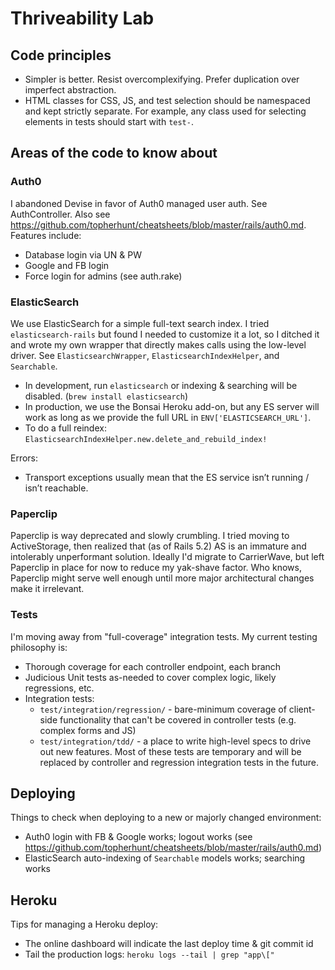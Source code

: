 # Thriveability Lab


## Code principles

- Simpler is better. Resist overcomplexifying. Prefer duplication over imperfect abstraction.
- HTML classes for CSS, JS, and test selection should be namespaced and kept strictly separate. For example, any class used for selecting elements in tests should start with `test-`.


## Areas of the code to know about


### Auth0

I abandoned Devise in favor of Auth0 managed user auth. See AuthController. Also see https://github.com/topherhunt/cheatsheets/blob/master/rails/auth0.md. Features include:

- Database login via UN & PW
- Google and FB login
- Force login for admins (see auth.rake)


### ElasticSearch

We use ElasticSearch for a simple full-text search index. I tried `elasticsearch-rails` but found I needed to customize it a lot, so I ditched it and wrote my own wrapper that directly makes calls using the low-level driver. See `ElasticsearchWrapper`, `ElasticsearchIndexHelper`, and `Searchable`.

- In development, run `elasticsearch` or indexing & searching will be disabled. (`brew install elasticsearch`)
- In production, we use the Bonsai Heroku add-on, but any ES server will work as long as we provide the full URL in `ENV['ELASTICSEARCH_URL']`.
- To do a full reindex: `ElasticsearchIndexHelper.new.delete_and_rebuild_index!`

Errors:

- Transport exceptions usually mean that the ES service isn’t running / isn’t reachable.


### Paperclip

Paperclip is way deprecated and slowly crumbling. I tried moving to ActiveStorage, then realized that (as of Rails 5.2) AS is an immature and intolerably unperformant solution. Ideally I'd migrate to CarrierWave, but left Paperclip in place for now to reduce my yak-shave factor. Who knows, Paperclip might serve well enough until more major architectural changes make it irrelevant.


### Tests

I'm moving away from "full-coverage" integration tests. My current testing philosophy is:

- Thorough coverage for each controller endpoint, each branch
- Judicious Unit tests as-needed to cover complex logic, likely regressions, etc.
- Integration tests:
  - `test/integration/regression/` - bare-minimum coverage of client-side functionality that can't be covered in controller tests (e.g. complex forms and JS)
  - `test/integration/tdd/` - a place to write high-level specs to drive out new features. Most of these tests are temporary and will be replaced by controller and regression integration tests in the future.


## Deploying

Things to check when deploying to a new or majorly changed environment:

- Auth0 login with FB & Google works; logout works
  (see https://github.com/topherhunt/cheatsheets/blob/master/rails/auth0.md)
- ElasticSearch auto-indexing of `Searchable` models works; searching works


## Heroku

Tips for managing a Heroku deploy:

- The online dashboard will indicate the last deploy time & git commit id
- Tail the production logs: `heroku logs --tail | grep "app\["`

